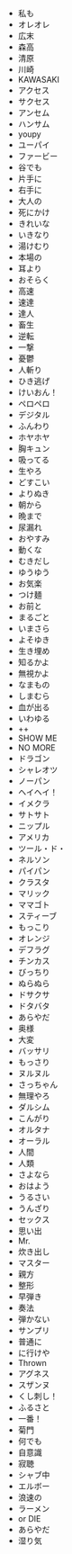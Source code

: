 * 私も
* オレオレ
* 広末
* 森高
* 清原
* 川崎
* KAWASAKI
* アクセス
* サクセス
* アンセム
* ハンサム
* youpy
* ユーパイ
* ファービー
* 谷でも
* 片手に
* 右手に
* 大人の
* 死にかけ
* きれいな
* いきなり
* 湯けむり
* 本場の
* 耳より
* おそらく
* 高速
* 速達
* 達人
* 畜生
* 逆転
* 一撃
* 憂鬱
* 人斬り
* ひき逃げ
* けいおん！
* ペロペロ
* デジタル
* ふんわり
* ホヤホヤ
* 胸キュン
* 吸ってる
* 生やろ
* どすこい
* よりぬき
* 朝から
* 晩まで
* 尿漏れ
* おやすみ
* 動くな
* むきだし
* ゆうゆう
* お気楽
* つけ麺
* お前と
* まるごと
* いまさら
* よそゆき
* 生き埋め
* 知るかよ
* 無視かよ
* なまもの
* しまむら
* 血が出る
* いわゆる
* ++
* SHOW ME
* NO MORE
* ドラゴン
* シャレオツ
* ノーパン
* ヘイヘイ！
* イメクラ
* サトサト
* ニップル
* アメリカ
* ツール・ド・
* ネルソン
* パイパン
* クラスタ
* マリック
* ママゴト
* スティーブ
* もっこり
* オレンジ
* デフラグ
* チンカス
* びっちり
* ぬらぬら
* ドサクサ
* ドタバタ
* あらやだ
* 奥様
* 大変
* バッサリ
* もっさり
* ヌルヌル
* さっちゃん
* 無理やろ
* ダルシム
* こんがり
* オルタナ
* オーラル
* 人間
* 人類
* さよなら
* おはよう
* うるさい
* うんざり
* セックス
* 思い出
* Mr.
* 炊き出し
* マスター
* 親方
* 整形
* 早弾き
* 奏法
* 弾かない
* サンプリ
* 普通に
* に行けや
* Thrown
* アグネス
* スザンヌ
* くし刺し！
* ふるさと
* 一番！
* 菊門
* 何でも
* 自意識
* 寂聴
* シャブ中
* エルボー
* 浪速の
* ラーメン
*  or DIE
* あらやだ
* 湿り気

